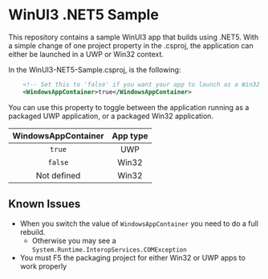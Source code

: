 # WinUI3 .NET5 Sample

This repository contains a sample WinUI3 app that builds using .NET5. With a simple change of one project property in the .csproj,
the application can either be launched in a UWP or Win32 context.

In the WinUI3-NET5-Sample.csproj, is the following:

```xml
    <!-- Set this to 'false' if you want your app to launch as a Win32 application -->
    <WindowsAppContainer>true</WindowsAppContainer>
```

You can use this property to toggle between the application running as a packaged UWP application,
or a packaged Win32 application.

| WindowsAppContainer| App type |
|        :-:         |    :-:   |
|  `true`            | UWP      |
|  `false`           | Win32    |
|   Not defined      | Win32    |

## Known Issues

- When you switch the value of `WindowsAppContainer` you need to do a full rebuild.
   - Otherwise you may see a `System.Runtime.InteropServices.COMException`
- You must F5 the packaging project for either Win32 or UWP apps to work properly